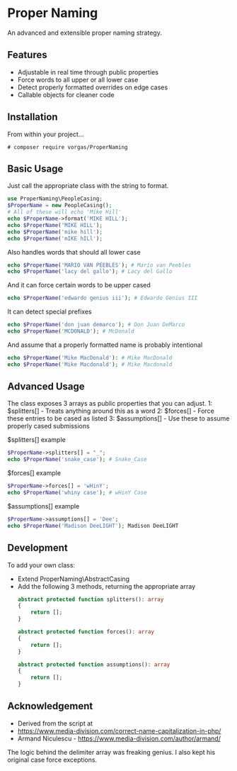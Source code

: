 # Proper Naming
An advanced and extensible proper naming strategy.

Features
--------
- Adjustable in real time through public properties
- Force words to all upper or all lower case
- Detect properly formatted overrides on edge cases
- Callable objects for cleaner code

Installation
------------
From within your project...
```shell
# composer require vorgas/ProperNaming
```

Basic Usage
-----------
Just call the appropriate class with the string to format.
```php
use ProperNaming\PeopleCasing;
$ProperName = new PeopleCasing();
# All of these will echo 'Mike Hill'
echo $ProperName->format('MIKE HILL');
echo $ProperName('MIKE HILL');
echo $ProperName('mike hill');
echo $ProperName('mIKE hILl');
```
Also handles words that should all lower case
```php
echo $ProperName('MARIO VAN PEEBLES'); # Mario van Peebles
echo $ProperName('lacy del gallo'); # Lacy del Gallo
```

And it can force certain words to be upper cased
```php
echo $ProperName('edwardo genius iii'); # Edwardo Genius III
```

It can detect special prefixes
```php
echo $ProperName('don juan demarco'); # Don Juan DeMarco
echo $ProperName('MCDONALD'); # McDonald
```

And assume that a properly formatted name is probably intentional
```php
echo $ProperName('Mike MacDonald'): # Mike MacDonald
echo $ProperName('Mike Macdonald'); # Mike Macdonald
```
Advanced Usage
--------------
The class exposes 3 arrays as public properties that you can adjust.
 1: $splitters[] - Treats anything around this as a word
 2: $forces[] - Force these entries to be cased as listed
 3: $assumptions[] - Use these to assume properly cased submissions

$splitters[] example
```php
$ProperName->splitters[] = "_";
echo $ProperName('snake_case'); # Snake_Case
```

$forces[] example
```php
$ProperName->forces[] = 'wHinY';
echo $ProperName('whiny case'); # wHinY Case
```

$assumptions[] example
```php
$ProperName->assumptions[] = 'Dee';
echo $ProperName('Madison DeeLIGHT'); Madison DeeLIGHT
```

Development
-----------
To add your own class:
 - Extend ProperNaming\AbstractCasing
 - Add the following 3 methods, returning the appropriate array
   ```php
   abstract protected function splitters(): array 
   { 
       return [];
   }
   
   abstract protected function forces(): array
   {
       return [];
   }
   
   abstract protected function assumptions(): array
   {
       return [];
   }   
   ```
   
Acknowledgement
---------------
 * Derived from the script at
 * https://www.media-division.com/correct-name-capitalization-in-php/
 * Armand Niculescu - https://www.media-division.com/author/armand/

The logic behind the delimiter array was freaking genius. I also kept his 
original case force exceptions.